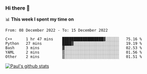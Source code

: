 ### Hi there 👋

📊 **This week I spent my time on**
<!--START_SECTION:waka-->

```text
From: 08 December 2022 - To: 15 December 2022

C++      1 hr 47 mins    ██████████████████▓░░░░░░   75.16 %
Python   27 mins         ████▓░░░░░░░░░░░░░░░░░░░░   19.19 %
Bash     3 mins          ▓░░░░░░░░░░░░░░░░░░░░░░░░   02.53 %
YAML     2 mins          ▒░░░░░░░░░░░░░░░░░░░░░░░░   01.56 %
Other    2 mins          ▒░░░░░░░░░░░░░░░░░░░░░░░░   01.51 %
```

<!--END_SECTION:waka-->


[![Paul's github stats](https://github-readme-stats.vercel.app/api?username=mickeyouyou&theme=dracula&show_icons=true)](https://github.com/anuraghazra/github-readme-stats)

